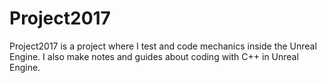 # Project2017
Project2017 is a project where I test and code mechanics inside the Unreal Engine. I also make notes and guides about coding with C++ in Unreal Engine.
